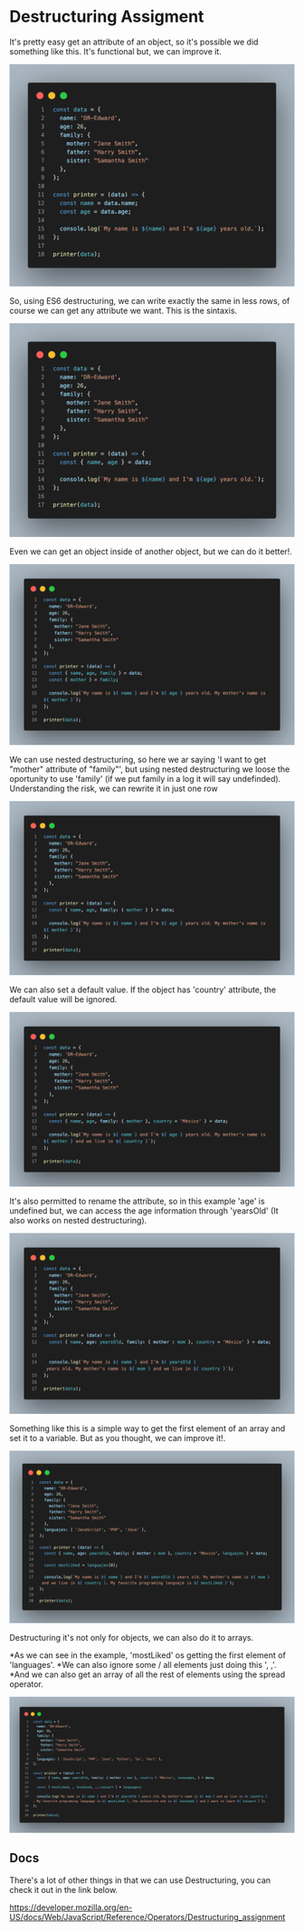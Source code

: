 # Destructuring Assigment

It's pretty easy get an attribute of an object, so it's possible we did something like this. It's functional but, we can improve it.

![alt text](https://github.com/DR-Edward/JavaScript-Pro-Tips/blob/master/DestructuringAssignment/src/img/way_1.png?raw=true)

So, using ES6 destructuring, we can write exactly the same in less rows, of course we can get any attribute we want. This is the sintaxis.

![alt text](https://github.com/DR-Edward/JavaScript-Pro-Tips/blob/master/DestructuringAssignment/src/img/way_2.png?raw=true)

Even we can get an object inside of another object, but we can do it better!.

![alt text](https://github.com/DR-Edward/JavaScript-Pro-Tips/blob/master/DestructuringAssignment/src/img/way_3.png?raw=true)

We can use nested destructuring, so here we ar saying 'I want to get "mother" attribute of "family"', but using nested destructuring we loose the oportunity to use 'family' (if we put family in a log it will say undefinded).
Understanding the risk, we can rewrite it in just one row

![alt text](https://github.com/DR-Edward/JavaScript-Pro-Tips/blob/master/DestructuringAssignment/src/img/way_4.png?raw=true)

We can also set a default value. If the object has 'country' attribute, the default value will be ignored.

![alt text](https://github.com/DR-Edward/JavaScript-Pro-Tips/blob/master/DestructuringAssignment/src/img/way_5.png?raw=true)

It's also permitted to rename the attribute, so in this example 'age' is undefined but, we can access the age information through 'yearsOld' (It also works on nested destructuring). 

![alt text](https://github.com/DR-Edward/JavaScript-Pro-Tips/blob/master/DestructuringAssignment/src/img/way_6.png?raw=true)

Something like this is a simple way to get the first element of an array and set it to a variable. But as you thought, we can improve it!. 

![alt text](https://github.com/DR-Edward/JavaScript-Pro-Tips/blob/master/DestructuringAssignment/src/img/way_7.png?raw=true)

Destructuring it's not only for objects, we can also do it to arrays. 

*As we can see in the example, 'mostLiked' os getting the first element of 'languages'.
*We can also ignore some / all elements just doing this ', ,'.
*And we can also get an array of all the rest of elements using the spread operator.

![alt text](https://github.com/DR-Edward/JavaScript-Pro-Tips/blob/master/DestructuringAssignment/src/img/way_8.png?raw=true)


## Docs

There's a lot of other things in that we can use Destructuring, you can check it out in the link below.

https://developer.mozilla.org/en-US/docs/Web/JavaScript/Reference/Operators/Destructuring_assignment
